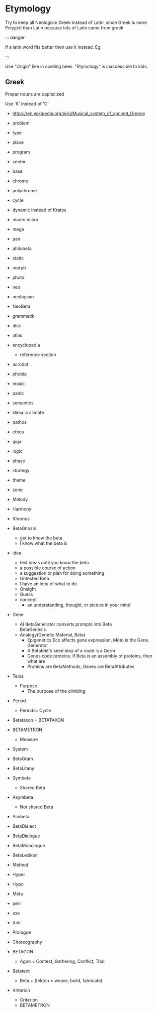 # Etymology

Try to keep all Neologism Greek instead of Latin, since Greek is more Polyglot than Latin because lots of Latin came from greek

::: danger

If a latin word fits better then use it instead. Eg

:::

Use "Origin" like in spelling bees. "Etymology" is inaccessible to kids.

## Greek

Proper nouns are capitalized

Use 'K' instead of 'C'

- <https://en.wikipedia.org/wiki/Musical_system_of_ancient_Greece>

- problem
- type
- place
- program
- center
- base
- chrome
- polychrome
- cycle
- dynamic instead of Kratos
- macro micro
- mega
- pan
- philobeta
- static
- morph
- photo
- neo
- neologism
- NeoBeta
- grammatik
- disk
- atlas
- encyclopedia
    - reference section
- acrobat
- phobia
- music
- panic
- semantics
- klima is climate
- pathos
- ethos
- giga
- logic
- phase
- strategy
- theme
- zone
- Melody
- Harmony
- Khronos
- BetaGnosis
    - get to know the beta
    - I know what the beta is
- idea
    - test ideas until you know the beta
    - a possible course of action
    - a suggestion or plan for doing something
    - Untested Beta
    - I have an idea of what to do
    - Onsight
    - Guess
    - concept
        - an understanding, thought, or picture in your mind:

- Gene
    - AI BetaGenerator converts prompts into Beta  
    BetaGenesis
    - Analogy(Genetic Material, Beta)
        - Epigenetics Eco affects gene expression, Moto is the Gene. Generator
        - A Betatekt's seed idea of a route is a Germ
        - Genes code proteins. If Beta is an assembly of proteins, then what are
        - Proteins are BetaMethods, Genes are BetaAttributes
- Telos
    - Purpose
        - The purpose of the climbing
- Period
    - Periodic: Cycle
- Betataxon = BETATAXON
- BETAMETRON
    - Measure
- System
- BetaGram
- BetaLitany
- Symbeta
    - Shared Beta
- Asymbeta
    - Not shared Beta
- Panbeta
- BetaDialect
- BetaDialogue
- BetaMonologue
- BetaLexikon
- Method
- Hyper
- Hypo
- Meta
- peri
- exo
- Anti
- Prologue
- Choreography
- BETAGON  
    - Agon = Contest, Gathering, Conflict, Trial
- Betatect
    - Beta + (tekton = weave, build, fabricate)
- Kriterion
    - Criterion
    - BETAMETRON
